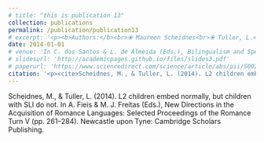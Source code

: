```yaml
---
# title: "this is publication 13"
collection: publications
permalink: /publication/publication13
# excerpt: '<p><b>Authors:</b><br>⦿ Maureen Scheidnes<br>⦿ Tuller, L.</p>'
date: 2014-01-01
# venue: 'In C. dos Santos & L. de Almeida (Eds.), Bilingualism and Specific Language Impairment: Selected Proceedings of Bi-SLI 2015'
# slidesurl: 'http://academicpages.github.io/files/slides3.pdf'
# paperurl: 'https://www.sciencedirect.com/science/article/abs/pii/S0021992416301381?via%3Dihub'
citation: '<p><cite>Scheidnes, M., & Tuller, L. (2014). L2 children embed normally, but children with SLI do not. In A. Fieis & M. J. Freitas (Eds.), New Directions in the Acquisition of Romance Languages: Selected Proceedings of the Romance Turn V (pp. 261–284). Newcastle upon Tyne: Cambridge Scholars Publishing.</cite></p>'
---
```



Scheidnes, M., & Tuller, L. (2014). L2 children embed normally, but children with SLI do not. In A. 
Fieis & M. J. Freitas (Eds.), New Directions in the Acquisition of Romance Languages: Selected Proceedings of the Romance Turn V (pp. 261–284). Newcastle upon Tyne: Cambridge Scholars Publishing.
